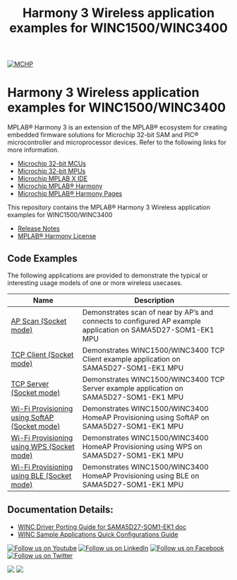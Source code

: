 ﻿---
title: Harmony 3 Wireless application examples for WINC1500/WINC3400
nav_order: 1
has_children: true
has_toc: false
---
[![MCHP](https://www.microchip.com/ResourcePackages/Microchip/assets/dist/images/logo.png)](https://www.microchip.com)

# Harmony 3 Wireless application examples for WINC1500/WINC3400

MPLAB® Harmony 3 is an extension of the MPLAB® ecosystem for creating embedded firmware solutions for Microchip 32-bit SAM and PIC® microcontroller and microprocessor devices.  Refer to the following links for more information.

- [Microchip 32-bit MCUs](https://www.microchip.com/design-centers/32-bit)
- [Microchip 32-bit MPUs](https://www.microchip.com/design-centers/32-bit-mpus)
- [Microchip MPLAB X IDE](https://www.microchip.com/mplab/mplab-x-ide)
- [Microchip MPLAB® Harmony](https://www.microchip.com/mplab/mplab-harmony)
- [Microchip MPLAB® Harmony Pages](https://microchip-mplab-harmony.github.io/)

This repository contains the MPLAB® Harmony 3 Wireless application examples for WINC1500/WINC3400
- [Release Notes](release_notes.md)
- [MPLAB® Harmony License](mplab_harmony_license.md)


## Code Examples

The following applications are provided to demonstrate the typical or interesting usage models of one or more wireless usecases.

| Name | Description |
| ---- | ----------- |
|[AP Scan (Socket mode)](ap_scan/readme.md)|Demonstrates scan of near by AP’s and connects to configured AP example application on SAMA5D27-SOM1-EK1 MPU|
|[TCP Client (Socket mode)](tcp_client/readme.md)|Demonstrates WINC1500/WINC3400 TCP Client example application on SAMA5D27-SOM1-EK1 MPU|
|[TCP Server (Socket mode) ](wifi_tcp_server_in_softap/readme.md)|Demonstrates WINC1500/WINC3400 TCP Server example application on SAMA5D27-SOM1-EK1 MPU|
|[Wi-Fi Provisioning using SoftAP (Socket mode)](wifi_provisioning_via_softap/readme.md)|Demonstrates WINC1500/WINC3400 HomeAP Provisioning using SoftAP on SAMA5D27-SOM1-EK1 MPU|
|[Wi-Fi Provisioning using WPS (Socket mode)](wifi_provisioning_via_wps/readme.md)|Demonstrates WINC1500/WINC3400 HomeAP Provisioning using WPS on SAMA5D27-SOM1-EK1 MPU|
|[Wi-Fi Provisioning using BLE (Socket mode)](wifi_provision_via_ble/readme.md)|Demonstrates WINC1500/WINC3400 HomeAP Provisioning using BLE on SAMA5D27-SOM1-EK1 MPU|

## Documentation Details:
- [WINC Driver Porting Guide for SAMA5D27-SOM1-EK1 doc](https://github.com/MicrochipTech/WINC_SAMA5D27-SOM1-EK_Demos/blob/master/WINC%20Driver%20Porting%20Guide%20for%20SAMA5D27_SOM1_EK1.pdf)
- [WINC Sample Applications Quick Configurations Guide](https://github.com/MicrochipTech/WINC_SAMA5D27-SOM1-EK_Demos/blob/master/WINC%20Sample%20Applications%20Quick%20Configurations%20Guide.pdf)

[![Follow us on Youtube](https://img.shields.io/badge/Youtube-Follow%20us%20on%20Youtube-red.svg)](https://www.youtube.com/user/MicrochipTechnology)
[![Follow us on LinkedIn](https://img.shields.io/badge/LinkedIn-Follow%20us%20on%20LinkedIn-blue.svg)](https://www.linkedin.com/company/microchip-technology)
[![Follow us on Facebook](https://img.shields.io/badge/Facebook-Follow%20us%20on%20Facebook-blue.svg)](https://www.facebook.com/microchiptechnology/)
[![Follow us on Twitter](https://img.shields.io/twitter/follow/MicrochipTech.svg?style=social)](https://twitter.com/MicrochipTech)

[![](https://img.shields.io/github/stars/Microchip-MPLAB-Harmony/wireless_apps_winc3400.svg?style=social)]()
[![](https://img.shields.io/github/watchers/Microchip-MPLAB-Harmony/wireless_apps_winc3400.svg?style=social)]()